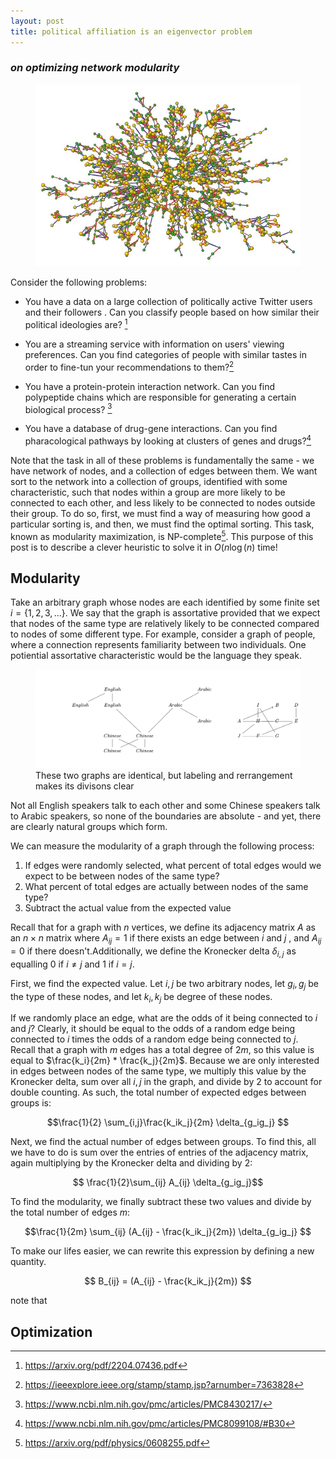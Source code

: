 ```yaml
---
layout: post
title: political affiliation is an eigenvector problem
---
```


### *on optimizing network modularity*

<p align="center">
<figure>
<img src="/images/largenetwork.webp" alt="network"/>
    <figcaption></figcaption>
</figure>
</p>

Consider the following problems:

* You have a data on a large collection of politically active Twitter users and their followers . Can you classify people based on how similar their political ideologies are? [^1]

* You are a streaming service with information on users' viewing 
preferences. Can you find categories of people with similar tastes in order to 
fine-tun your recommendations to them?[^2]



* You have a protein-protein interaction network. Can you 
find polypeptide chains which are responsible for 
generating a certain biological process? [^3]

* You have a database of drug-gene interactions. Can you find
pharacological pathways by looking at clusters of genes 
and drugs?[^4]




Note that the task in all of these problems 
is fundamentally the same - we have network of nodes, 
and a collection of edges
between them. We want sort to the network into a 
collection of groups, identified with some characteristic, such that nodes within a group are more likely 
to be connected to each other, 
and less likely 
to be connected to  nodes outside their group. To do so, first, we must find a way of measuring how 
good a particular sorting is, and then, we must find the 
optimal sorting.
This task, known as 
modularity maximization, is NP-complete[^5].
 This purpose 
of this post is to describe a clever heuristic 
to solve it in $O(n\log(n)$ time!

## Modularity

Take an arbitrary graph whose nodes are each identified by 
some finite set $i=\{1,2,3,...\}$. We say that the graph 
is assortative provided that we expect that nodes of the 
same type are relatively likely to be connected compared 
to nodes of some different type. For example, consider a
graph of people, where a connection represents familiarity 
between two individuals. One potiential assortative 
characteristic would be the language they speak.



<p align="center">
<figure>
<img src="/images/badgraphs.png" alt="network"/>
    <figcaption>These two graphs are identical, but labeling and rerrangement makes its divisons clear</figcaption>
</figure>
</p>


Not all English speakers talk to each other 
and some Chinese speakers talk to Arabic speakers, so 
none of the boundaries are absolute - and yet, there are 
clearly natural groups which form. 

We can measure the modularity of a graph through the following process:

1. If edges were randomly selected, what percent of total edges would 
we expect to be between nodes of the same type?
2. What percent of total edges are actually between nodes of the same type?
3. Subtract the actual value from the expected value

Recall that for a graph with $n$ vertices, we define its adjacency matrix $A$ as an $n \times n$ matrix where 
$A_{ij}=1$ if there exists an edge between $i$ and $j$ , 
and $A_{ij}=0$ if there doesn't.Additionally, we 
define the Kronecker delta $\delta_{i,j}$ as equalling 
0 if $i \neq j$ and 1 if $i=j$.

First, we find the expected value. Let $i,j$ be 
two arbitrary nodes, let  $g_i,g_j$ be the type of these nodes, 
and let $k_i,k_j$ be degree of these nodes.


If we randomly place an edge, what are the odds 
of it being connected to $i$ and $j$? Clearly, it should be 
equal to the odds of a random edge being connected to $i$ times 
the odds of a random edge being connected to $j$. Recall 
that  a graph with $m$ edges has a total degree of $2m$, so 
this value is equal to $\frac{k_i}{2m} * \frac{k_j}{2m}$. Because we are only 
interested in edges between nodes of the same type, 
we multiply this value by the Kronecker delta, sum over 
all $i,j$ in the graph, and divide by $2$ to account for double 
counting. As such, the total number of expected edges between groups 
is:

$$\frac{1}{2} \sum_{i,j}\frac{k_ik_j}{2m} \delta_{g_ig_j} $$

Next, we find the actual number of edges between groups. To 
find this, all we have to do is sum over the entries of entries 
of the adjacency matrix, again multiplying by the Kronecker 
delta and dividing by 2:



$$ \frac{1}{2}\sum_{ij} A_{ij} \delta_{g_ig_j}$$

To find the modularity, we finally subtract these two values 
and divide by the total number of edges $m$:

$$\frac{1}{2m} \sum_{ij} (A_{ij} - \frac{k_ik_j}{2m}) \delta_{g_ig_j} $$ 

To make our lifes easier, we can rewrite this expression by defining a new quantity.

$$ B_{ij} = (A_{ij} - \frac{k_ik_j}{2m}) $$

note that 

## Optimization


[^1]:<a href="https://arxiv.org/pdf/2204.07436.pdf">https://arxiv.org/pdf/2204.07436.pdf</a>
[^2]:<a href="https://ieeexplore.ieee.org/stamp/stamp.jsp?arnumber=7363828">https://ieeexplore.ieee.org/stamp/stamp.jsp?arnumber=7363828</a>
[^3]:<a href="https://www.ncbi.nlm.nih.gov/pmc/articles/PMC8430217/">https://www.ncbi.nlm.nih.gov/pmc/articles/PMC8430217/</a>
[^4]:<a href="https://www.ncbi.nlm.nih.gov/pmc/articles/PMC8099108/#B30">https://www.ncbi.nlm.nih.gov/pmc/articles/PMC8099108/#B30</a>
[^5]:<a href="hhttps://arxiv.org/pdf/physics/0608255.pdf">https://arxiv.org/pdf/physics/0608255.pdf</a>
